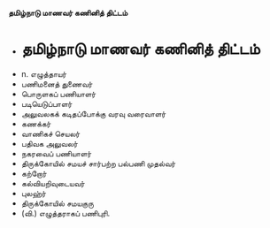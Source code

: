 **தமிழ்நாடு மாணவர் கணினித் திட்டம்**
- # தமிழ்நாடு மாணவர் கணினித் திட்டம்
- n. எழுத்தாயர்
- பணிமனைத் துணைவர்
- பொருளகப் பணியாளர்
- படியெடுப்பாளர்
- அலுவலகக் கடிதப்போக்கு வரவு வரைவாளர்
- கணக்கர்
- வாணிகச் செயலர்
- பதிவக அலுவலர்
- நகரவைப் பணியாளர்
- திருக்கோயில் சமயச் சார்பற்ற பல்பணி முதல்வர்
- கற்றோர்
- கல்வியறிவுடையவர்
- புலஹ்ர்
- திருக்கோயில் சமயகுரு
- (வி.) எழுத்தராகப் பணிபுரி.

